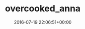 ---
title:		"overcooked_anna"
type:		"photos"
mediatype:		"upload"
description:		"TBC"
date:		"2016-07-19 22:06:51+00:00"
album:		"people"
filename:		"overcooked-anna.md"
series:		""
cl_public_id:		"people/overcooked_anna"
cl_version:		1497005503
format:		"tiff"
bytes:		1219184
width:		961
height:		1440
colours:
- "#2D2D2D"
- "#787777"
- "#CBCACA"
- "#6C6C6B"
exposure_mode:		"Auto"
program:		"Aperture-priority AE"
aperture:		"1.4"
focal_length:		"50.0 mm"
iso:		"640"
shutter_speed:		"1/15"
metering:		"Spot"
flash:		"Off, Did not fire"
white_balance:		"Custom"
colour_temp:		"3800"
has_crop:		"false"
orientation:		"Horizontal (normal)"
camera_model:		"NIKON D800"
lens_info:		"0mm f/0"
artist:		"No artist info"
x_resolution:		"300"
y_resolution:		"300"
---